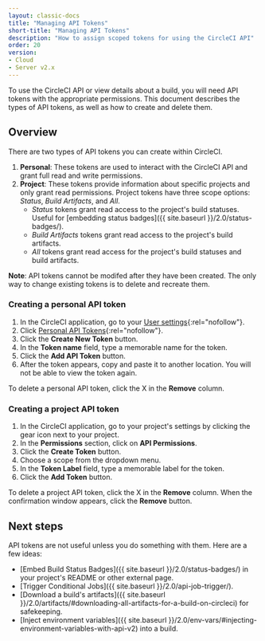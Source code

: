 ```yaml
---
layout: classic-docs
title: "Managing API Tokens"
short-title: "Managing API Tokens"
description: "How to assign scoped tokens for using the CircleCI API"
order: 20
version:
- Cloud
- Server v2.x
---
```


To use the CircleCI API
or view details about a build,
you will need API tokens with the appropriate permissions.
This document describes the types of API tokens,
as well as how to create and delete them.

## Overview

There are two types of API tokens
you can create within CircleCI.

  1. **Personal**:
  These tokens are used to interact with the CircleCI API
  and grant full read and write permissions.
  2. **Project**:
  These tokens provide information about specific projects
  and only grant read permissions.
  Project tokens have three scope options: _Status_, _Build Artifacts_, and _All_.
      - _Status_ tokens grant read access to the project's build statuses.
      Useful for [embedding status badges]({{ site.baseurl }}/2.0/status-badges/).
      - _Build Artifacts_ tokens grant read access to the project's build artifacts.
      - _All_ tokens grant read access for the project's build statuses and build artifacts.

**Note**:
API tokens cannot be modifed
after they have been created.
The only way to change existing tokens
is to delete and recreate them.

### Creating a personal API token

  1. In the CircleCI application,
  go to your [User settings](https://circleci.com/account){:rel="nofollow"}.
  2. Click [Personal API Tokens](https://circleci.com/account/api){:rel="nofollow"}.
  3. Click the **Create New Token** button.
  4. In the **Token name** field,
  type a memorable name for the token.
  5. Click the **Add API Token** button.
  6. After the token appears,
  copy and paste it to another location.
  You will not be able to view the token again.

To delete a personal API token,
click the X in the **Remove** column.

### Creating a project API token

  1. In the CircleCI application,
  go to your project's settings
  by clicking the gear icon next to your project.
  2. In the **Permissions** section,
  click on **API Permissions**.
  3. Click the **Create Token** button.
  4. Choose a scope from the dropdown menu.
  5. In the **Token Label** field,
  type a memorable label for the token.
  6. Click the **Add Token** button.

To delete a project API token,
click the X in the **Remove** column.
When the confirmation window appears,
click the **Remove** button.

## Next steps

API tokens are not useful
unless you do something with them.
Here are a few ideas:

  - [Embed Build Status Badges]({{ site.baseurl }}/2.0/status-badges/) in your project's README or other external page.
  - [Trigger Conditional Jobs]({{ site.baseurl }}/2.0/api-job-trigger/).
  - [Download a build's artifacts]({{ site.baseurl }}/2.0/artifacts/#downloading-all-artifacts-for-a-build-on-circleci) for safekeeping.
  - [Inject environment variables]({{ site.baseurl }}/2.0/env-vars/#injecting-environment-variables-with-api-v2) into a build.
